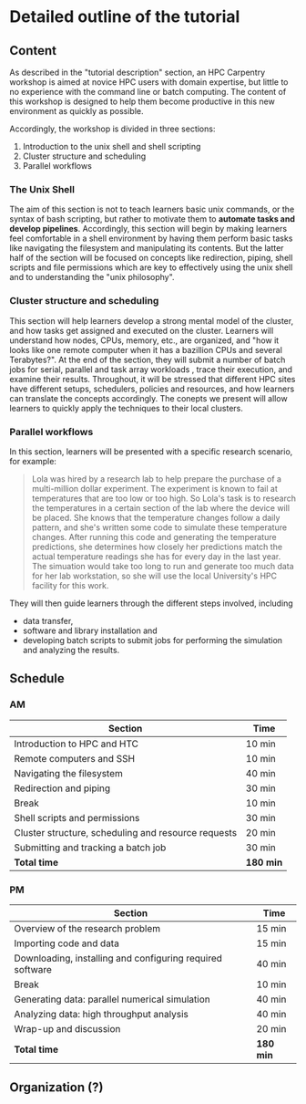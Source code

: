 # Detailed outline of the tutorial

## Content

As described in the "tutorial description" section,
an HPC Carpentry workshop is aimed at novice HPC users with domain expertise,
but little to no experience with the command line or batch computing.
The content of this workshop is designed to help them become productive
in this new environment as quickly as possible.

Accordingly, the workshop is divided in three sections:

1. Introduction to the unix shell and shell scripting
2. Cluster structure and scheduling
3. Parallel workflows

### The Unix Shell

The aim of this section is not to teach learners basic unix commands,
or the syntax of bash scripting,
but rather to motivate them
to **automate tasks and develop pipelines**.
Accordingly, this section will begin by making learners feel
comfortable in a shell environment by having them perform basic tasks
like navigating the filesystem and manipulating its contents.
But the latter half of the section will be focused on concepts
like redirection, piping, shell scripts and file permissions
which are key to effectively using the unix shell and to understanding the "unix philosophy".

### Cluster structure and scheduling

This section will help learners develop a strong mental model of the cluster,
and how tasks get assigned and executed on the cluster.
Learners will understand how nodes, CPUs, memory, etc., are organized,
and "how it looks like one remote computer when it has a bazillion CPUs and several Terabytes?".
At the end of the section, they will
submit a number of batch jobs for serial, parallel and task array workloads , trace their execution, and examine their results.
Throughout, it will be stressed that different HPC sites
have different setups, schedulers, policies and resources,
and how learners can translate the concepts accordingly. The conepts we present will allow learners to quickly apply the techniques to their local clusters.

### Parallel workflows

In this section, learners will be presented with a specific research scenario,
for example:

> Lola was hired by a research lab to help prepare the purchase of a multi-million dollar experiment.
The experiment is known to fail at temperatures that are too low or too high.
So Lola's task is to research the temperatures in a certain section of the lab where the device will be placed.
She knows that the temperature changes follow a daily pattern,
and she's written some code to simulate these temperature changes.
After running this code and generating the temperature predictions,
she determines how closely her predictions match the actual temperature readings
she has for every day in the last year.
The simuation would take too long to run
and generate too much data for her lab workstation,
so she will use the local University's HPC facility for this work.

They will then guide learners through the different steps involved, including
  * data transfer,
  * software and library installation and
  * developing batch scripts to submit jobs for performing the simulation and analyzing the results.

## Schedule

### AM

| Section                                               |   Time        |
|-------------------------------------------------------|---------------|
| Introduction to HPC and HTC                           |   10 min      |
| Remote computers and SSH                              |   10 min      |
| Navigating the filesystem                             |   40 min      |
| Redirection and piping                                |   30 min      |
| Break                                                 |   10 min      |
| Shell scripts and permissions                         |   30 min      |
| Cluster structure, scheduling and resource requests   |   20 min      |
| Submitting and tracking a batch job                   |   30 min      |
| **Total time**                                        |   **180 min** |

### PM

| Section                                                   |   Time        |
|-----------------------------------------------------------|---------------|
| Overview of the research problem                          |   15 min      |
| Importing code and data                                   |   15 min      |
| Downloading, installing and configuring required software |   40 min      |
| Break                                                     |   10 min      |
| Generating data: parallel numerical simulation            |   40 min      |
| Analyzing data: high throughput analysis                  |   40 min      | 
| Wrap-up and discussion                                    |   20 min      |
| **Total time**                                            |   **180 min** |

## Organization (?)
